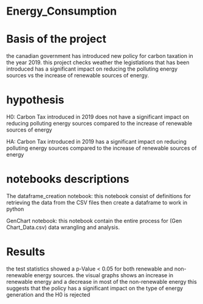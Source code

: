 # Energy_Consumption

# Basis of the project
the canadian government has introduced new policy for carbon taxation in the year 2019. this project checks weather the legistlations that has been introduced has a significant impact on reducing the polluting energy sources vs the increase of renewable sources of energy. 

# hypothesis
H0: Carbon Tax introduced in 2019 does not have a significant impact on reducing polluting energy sources compared to the increase of renewable sources of energy

HA: Carbon Tax introduced in 2019 has a significant impact on reducing polluting energy sources compared to the increase of renewable sources of energy 

# notebooks descriptions 
The dataframe_creation notebook:
    this notebook consist of definitions for retrieving the data from the CSV files then create a dataframe to work in python 

GenChart notebook:
    this notebook contain the entire process for (Gen Chart_Data.csv) data wrangling and analysis. 

# Results 
the test statistics showed a p-Value < 0.05 for both renewable and non-renewable energy sources. 
the visual graphs shows an increase in renewable energy and a decrease in most of the non-renewable energy
this suggests that the policy has a significant impact on the type of energy generation and the H0 is rejected
